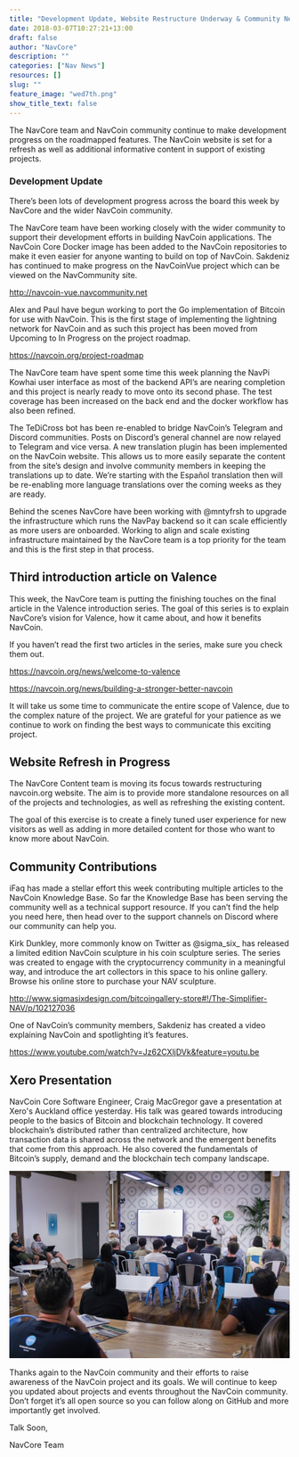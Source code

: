 ```yaml
---
title: "Development Update, Website Restructure Underway & Community News"
date: 2018-03-07T10:27:21+13:00
draft: false
author: "NavCore"
description: ""
categories: ["Nav News"]
resources: []
slug: ""
feature_image: "wed7th.png"
show_title_text: false
---
```


The NavCore team and NavCoin community continue to make development progress on the roadmapped features. The NavCoin website is set for a refresh as well as additional informative content in support of existing projects.
<!--more-->

### Development Update
There’s been lots of development progress across the board this week by NavCore and the wider NavCoin community.


The NavCore team have been working closely with the wider community to support their development efforts in building NavCoin applications. The NavCoin Core Docker image has been added to the NavCoin repositories to make it even easier for anyone wanting to build on top of NavCoin. Sakdeniz has continued to make progress on the NavCoinVue project which can be viewed on the NavCommunity site.

http://navcoin-vue.navcommunity.net

Alex and Paul have begun working to port the Go implementation of Bitcoin for use with NavCoin. This is the first stage of implementing the lightning network for NavCoin and as such this project has been moved from Upcoming to In Progress on the project roadmap.

https://navcoin.org/project-roadmap

The NavCore team have spent some time this week planning the NavPi Kowhai user interface as most of the backend API’s are nearing completion and this project is nearly ready to move onto its second phase. The test coverage has been increased on the back end and the docker workflow has also been refined.

The TeDiCross bot has been re-enabled to bridge NavCoin’s Telegram and Discord communities. Posts on Discord’s general channel are now relayed to Telegram and vice versa. A new translation plugin has been implemented on the NavCoin website. This allows us to more easily separate the content from the site’s design and involve community members in keeping the translations up to date. We’re starting with the Español translation then will be re-enabling more language translations over the coming weeks as they are ready.

Behind the scenes NavCore have been working with @mntyfrsh to upgrade the infrastructure which runs the NavPay backend so it can scale efficiently as more users are onboarded. Working to align and scale existing infrastructure maintained by the NavCore team is a top priority for the team and this is the first step in that process.

## Third introduction article on Valence
This week, the NavCore team is putting the finishing touches on the final article in the Valence introduction series. The goal of this series is to explain NavCore’s vision for Valence, how it came about, and how it benefits NavCoin.

If you haven’t read the first two articles in the series, make sure you check them out.

https://navcoin.org/news/welcome-to-valence

https://navcoin.org/news/building-a-stronger-better-navcoin

It will take us some time to communicate the entire scope of Valence, due to the complex nature of the project. We are grateful for your patience as we continue to work on finding the best ways to communicate this exciting project.

## Website Refresh in Progress
The NavCore Content team is moving its focus towards restructuring navcoin.org website. The aim is to provide more standalone resources on all of the projects and technologies, as well as refreshing the existing content.

The goal of this exercise is to create a finely tuned user experience for new visitors as well as adding in more detailed content for those who want to know more about NavCoin.

## Community Contributions
iFaq has made a stellar effort this week contributing multiple articles to the NavCoin Knowledge Base. So far the Knowledge Base has been serving the community well as a technical support resource. If you can’t find the help you need here, then head over to the support channels on Discord where our community can help you.

Kirk Dunkley, more commonly know on Twitter as @sigma_six_ has released a limited edition NavCoin sculpture in his coin sculpture series. The series was created to engage with the cryptocurrency community in a meaningful way, and introduce the art collectors in this space to his online gallery. Browse his online store to purchase your NAV sculpture.

http://www.sigmasixdesign.com/bitcoingallery-store#!/The-Simplifier-NAV/p/102127036

One of NavCoin’s community members, Sakdeniz has created a video explaining NavCoin and spotlighting it’s features.

https://www.youtube.com/watch?v=Jz62CXljDVk&feature=youtu.be

## Xero Presentation
NavCoin Core Software Engineer, Craig MacGregor gave a presentation at Xero's Auckland office yesterday. His talk was geared towards introducing people to the basics of Bitcoin and blockchain technology. It covered blockchain’s distributed rather than centralized architecture, how transaction data is shared across the network and the emergent benefits that come from this approach. He also covered the fundamentals of Bitcoin’s supply, demand and the blockchain tech company landscape.

![](me-7.jpg)

Thanks again to the NavCoin community and their efforts to raise awareness of the NavCoin project and its goals. We will continue to keep you updated about projects and events throughout the NavCoin community. Don’t forget it’s all open source so you can follow along on GitHub and more importantly get involved.

Talk Soon,

NavCore Team
